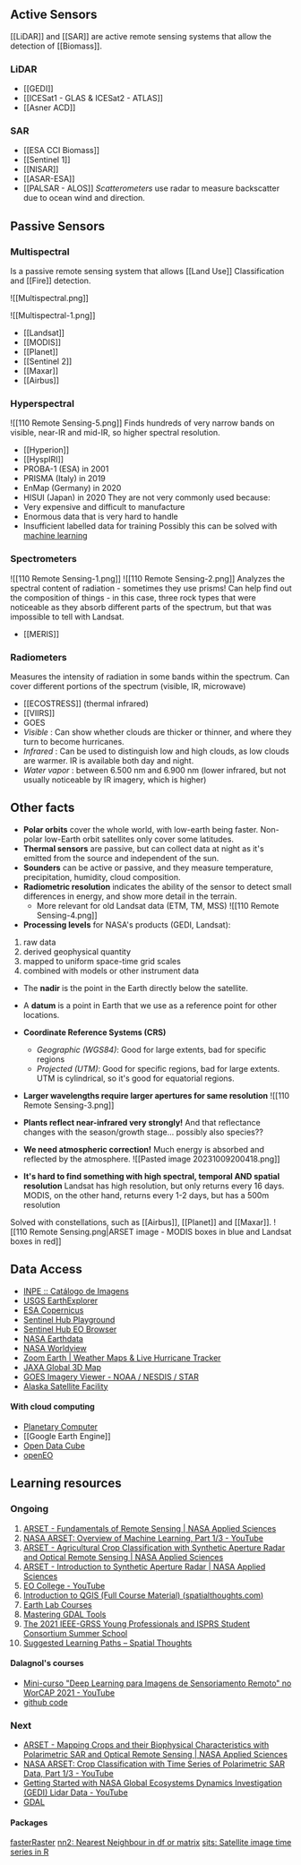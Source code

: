 ## Active Sensors
[[LiDAR]] and [[SAR]] are active remote sensing systems that allow the detection of [[Biomass]].
### LiDAR
- [[GEDI]]
- [[ICESat1 - GLAS & ICESat2 - ATLAS]]
- [[Asner ACD]]
### SAR
- [[ESA CCI Biomass]]
- [[Sentinel 1]]
- [[NISAR]]
- [[ASAR-ESA]]
- [[PALSAR - ALOS]]
*Scatterometers* use radar to measure backscatter due to ocean wind and direction.
## Passive Sensors
### Multispectral
Is a passive remote sensing system that allows [[Land Use]] Classification and [[Fire]] detection.

![[Multispectral.png]]

![[Multispectral-1.png]]

- [[Landsat]]
- [[MODIS]]
- [[Planet]]
- [[Sentinel 2]]
- [[Maxar]]
- [[Airbus]]
### Hyperspectral
![[110 Remote Sensing-5.png]]
Finds hundreds of very narrow bands on visible, near-IR and mid-IR, so higher spectral resolution.
- [[Hyperion]]
- [[HyspIRI]]
- PROBA-1 (ESA) in 2001
- PRISMA (Italy) in 2019
- EnMap (Germany) in 2020
- HISUI (Japan) in 2020
They are not very commonly used because:
- Very expensive and difficult to manufacture
- Enormous data that is very hard to handle
- Insufficient labelled data for training
Possibly this can be solved with [machine learning](https://www.netguru.com/blog/hyperspectral-imaging-applications)
### Spectrometers
![[110 Remote Sensing-1.png]]
![[110 Remote Sensing-2.png]]
Analyzes the spectral content of radiation - sometimes they use prisms! Can help find out the composition of things - in this case, three rock types that were noticeable as they absorb different parts of the spectrum, but that was impossible to tell with Landsat.
- [[MERIS]]

### Radiometers
Measures the intensity of radiation in some bands within the spectrum. Can cover different portions of the spectrum (visible, IR, microwave)
- [[ECOSTRESS]] (thermal infrared)
- [[VIIRS]]
- GOES
- *Visible* : Can show whether clouds are thicker or thinner, and where they turn to become hurricanes.
- *Infrared* : Can be used to distinguish low and high clouds, as low clouds are warmer. IR is available both day and night. 
- *Water vapor* : between 6.500 nm and 6.900 nm (lower infrared, but not usually noticeable by IR imagery, which is higher)

## Other facts
- **Polar orbits** cover the whole world, with low-earth being faster. Non-polar low-Earth orbit satellites only cover some latitudes.
- **Thermal sensors** are passive, but can collect data at night as it's emitted from the source and independent of the sun.
- **Sounders** can be active or passive, and they measure temperature, precipitation, humidity, cloud composition.
- **Radiometric resolution** indicates the ability of the sensor to detect small differences in energy, and show more detail in the terrain.
	- More relevant for old Landsat data (ETM, TM, MSS)
![[110 Remote Sensing-4.png]]
- **Processing levels** for NASA's products (GEDI, Landsat):
1. raw data
2. derived geophysical quantity
3. mapped to uniform space-time grid scales
4. combined with models or other instrument data

- The **nadir** is the point in the Earth directly below the satellite.

- A **datum** is a point in Earth that we use as a reference point for other locations.

- **Coordinate Reference Systems (CRS)**
	- *Geographic (WGS84)*: Good for large extents, bad for specific regions
	- *Projected (UTM)*: Good for specific regions, bad for large extents. UTM is cylindrical, so it's good for equatorial regions.
- **Larger wavelengths require larger apertures for same resolution**
	![[110 Remote Sensing-3.png]]
- **Plants reflect near-infrared very strongly!**
		And that reflectance changes with the season/growth stage... possibly also species??
- **We need atmospheric correction!**
		Much energy is absorbed and reflected by the atmosphere. 
![[Pasted image 20231009200418.png]]

- **It's hard to find something with high spectral, temporal AND spatial resolution**
		Landsat has high resolution, but only returns every 16 days. MODIS, on the other hand, returns every 1-2 days, but has a 500m resolution

Solved with constellations, such as [[Airbus]], [[Planet]] and [[Maxar]].
![[110 Remote Sensing.png|ARSET image - MODIS boxes in blue and Landsat boxes in red]]

## Data Access
- [INPE :: Catálogo de Imagens](http://www.dgi.inpe.br/catalogo/explore)
- [USGS EarthExplorer](https://earthexplorer.usgs.gov/)
- [ESA Copernicus](https://dataspace.copernicus.eu/)
- [Sentinel Hub Playground](https://apps.sentinel-hub.com/sentinel-playground/?source=S2L2A&lat=40.4&lng=-3.730000000000018&zoom=12&preset=1_TRUE_COLOR&layers=B01,B02,B03&maxcc=20&gain=1.0&gamma=1.0&time=2023-04-01%7C2023-10-09&atmFilter=&showDates=false)
- [Sentinel Hub EO Browser](https://apps.sentinel-hub.com/eo-browser/)
- [NASA Earthdata](https://search.earthdata.nasa.gov/search)
- [NASA Worldview](https://worldview.earthdata.nasa.gov/)
- [Zoom Earth | Weather Maps & Live Hurricane Tracker](https://zoom.earth/maps/satellite/#view=18.1,-87.5,4z)
- [JAXA Global 3D Map](https://www.eorc.jaxa.jp/ALOS/en/dataset/aw3d_e.htm)
- [GOES Imagery Viewer - NOAA / NESDIS / STAR](https://www.star.nesdis.noaa.gov/goes/index.php)
- [Alaska Satellite Facility](https://asf.alaska.edu/)
#### With cloud computing
- [Planetary Computer](https://planetarycomputer.microsoft.com/catalog)
- [[Google Earth Engine]]
- [Open Data Cube](https://www.opendatacube.org/get-started)
- [openEO](https://openeo.org/)
## Learning resources

### Ongoing
1. [ARSET - Fundamentals of Remote Sensing | NASA Applied Sciences](https://appliedsciences.nasa.gov/get-involved/training/english/arset-fundamentals-remote-sensing)
2. [NASA ARSET: Overview of Machine Learning, Part 1/3 - YouTube](https://www.youtube.com/watch?v=U-uJGnhD-zg&list=PLiuUQ9asub3QSgIPLo_RdmRd38EEkUzC6)
3. [ARSET - Agricultural Crop Classification with Synthetic Aperture Radar and Optical Remote Sensing | NASA Applied Sciences](https://appliedsciences.nasa.gov/get-involved/training/english/arset-agricultural-crop-classification-synthetic-aperture-radar-and)
4. [ARSET - Introduction to Synthetic Aperture Radar | NASA Applied Sciences](https://appliedsciences.nasa.gov/get-involved/training/english/arset-introduction-synthetic-aperture-radar)
5. [EO College - YouTube](https://www.youtube.com/@EOCollege)
6. [Introduction to QGIS (Full Course Material) (spatialthoughts.com)](https://courses.spatialthoughts.com/introduction-to-qgis.html#get-the-data-package)
7. [Earth Lab Courses](https://www.earthdatascience.org/)
8. [Mastering GDAL Tools](https://courses.spatialthoughts.com/gdal-tools.html#introduction)
9. [The 2021 IEEE-GRSS Young Professionals and ISPRS Student Consortium Summer School](https://www.youtube.com/playlist?list=PLuJe0PwLUHm1tXS_1diKA9MhFzB1-5nxH)
10. [Suggested Learning Paths – Spatial Thoughts](https://spatialthoughts.com/learning-paths/)
#### Dalagnol's courses
- [Mini-curso "Deep Learning para Imagens de Sensoriamento Remoto" no WorCAP 2021 - YouTube](https://www.youtube.com/watch?v=foRhRg6VaCQ)
- [github code](https://github.com/ricds/DL_RS_GEE)

### Next
- [ARSET - Mapping Crops and their Biophysical Characteristics with Polarimetric SAR and Optical Remote Sensing | NASA Applied Sciences](https://appliedsciences.nasa.gov/get-involved/training/english/arset-mapping-crops-and-their-biophysical-characteristics)
- [NASA ARSET: Crop Classification with Time Series of Polarimetric SAR Data, Part 1/3 - YouTube](https://www.youtube.com/watch?v=QP4VPaBovBk&list=PLiuUQ9asub3Si5Ke17_uwzs1uwZqTQbWR)
- [Getting Started with NASA Global Ecosystems Dynamics Investigation (GEDI) Lidar Data - YouTube](https://www.youtube.com/watch?app=desktop&v=UlrCC1Xp-wk)
- [GDAL](https://gdal.org/programs/index.html#raster-programs)
#### Packages
[fasterRaster](https://rdrr.io/github/adamlilith/fasterRaster/man/fasterProjectRaster.html)
[nn2: Nearest Neighbour in df or matrix](https://rdrr.io/cran/RANN/man/nn2.html)
[sits: Satellite image time series in R](https://github.com/e-sensing/sits)
